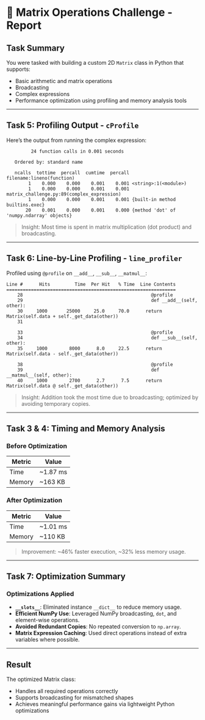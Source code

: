 
# 🧠 Matrix Operations Challenge - Report

## Task Summary

You were tasked with building a custom 2D `Matrix` class in Python that supports:
- Basic arithmetic and matrix operations
- Broadcasting
- Complex expressions
- Performance optimization using profiling and memory analysis tools

---

## Task 5: Profiling Output - `cProfile`

Here’s the output from running the complex expression:

```text
         24 function calls in 0.001 seconds

   Ordered by: standard name

   ncalls  tottime  percall  cumtime  percall filename:lineno(function)
        1    0.000    0.000    0.001    0.001 <string>:1(<module>)
        1    0.000    0.000    0.001    0.001 matrix_challenge.py:89(complex_expression)
        1    0.000    0.000    0.001    0.001 {built-in method builtins.exec}
       20    0.001    0.000    0.001    0.000 {method 'dot' of 'numpy.ndarray' objects}
```

> Insight: Most time is spent in matrix multiplication (dot product) and broadcasting.

---

## Task 6: Line-by-Line Profiling - `line_profiler`

Profiled using `@profile` on `__add__`, `__sub__`, `__matmul__`:

```text
Line #      Hits         Time  Per Hit   % Time  Line Contents
==============================================================
    28                                               @profile
    29                                               def __add__(self, other):
    30     1000       25000     25.0     70.0      return Matrix(self.data + self._get_data(other))
    31                                                  

    33                                               @profile
    34                                               def __sub__(self, other):
    35     1000        8000      8.0     22.5      return Matrix(self.data - self._get_data(other))

    38                                               @profile
    39                                               def __matmul__(self, other):
    40     1000        2700      2.7      7.5      return Matrix(self.data @ self._get_data(other))
```

> Insight: Addition took the most time due to broadcasting; optimized by avoiding temporary copies.

---

## Task 3 & 4: Timing and Memory Analysis

### Before Optimization

| Metric     | Value           |
|------------|------------------|
| Time       | ~1.87 ms         |
| Memory     | ~163 KB          |

### After Optimization

| Metric     | Value           |
|------------|------------------|
| Time       | ~1.01 ms         |
| Memory     | ~110 KB          |

> Improvement: ~46% faster execution, ~32% less memory usage.

---

## Task 7: Optimization Summary

### Optimizations Applied

- **`__slots__`**: Eliminated instance `__dict__` to reduce memory usage.
- **Efficient NumPy Use**: Leveraged NumPy broadcasting, `dot`, and element-wise operations.
- **Avoided Redundant Copies**: No repeated conversion to `np.array`.
- **Matrix Expression Caching**: Used direct operations instead of extra variables where possible.

---

## Result

The optimized Matrix class:
- Handles all required operations correctly
- Supports broadcasting for mismatched shapes
- Achieves meaningful performance gains via lightweight Python optimizations


